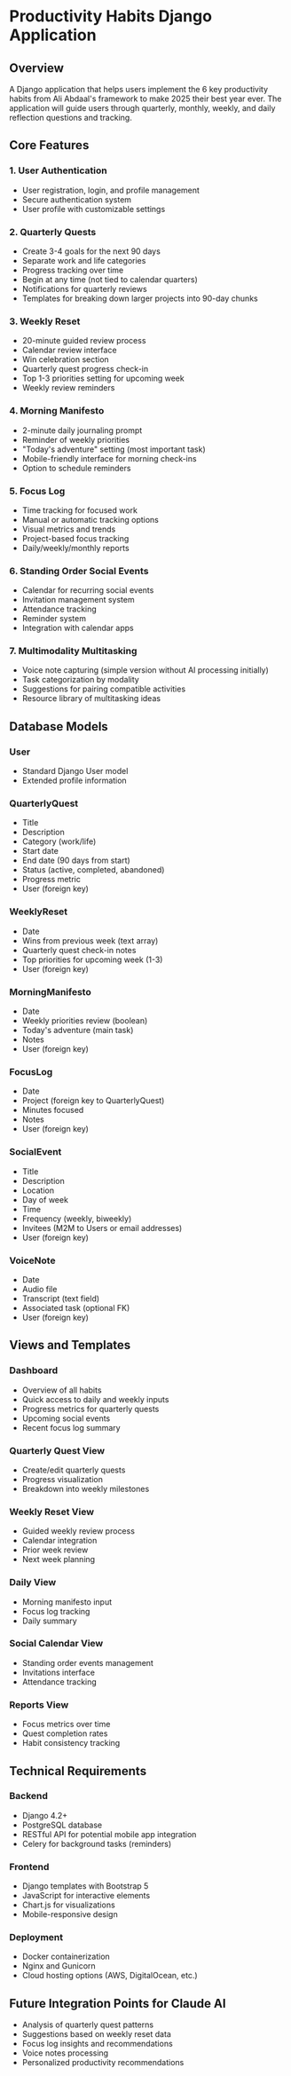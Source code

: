 # Productivity Habits Django Application

## Overview
A Django application that helps users implement the 6 key productivity 
habits from Ali Abdaal's framework to make 2025 their best year ever. The 
application will guide users through quarterly, monthly, weekly, and daily 
reflection questions and tracking.

## Core Features

### 1. User Authentication
- User registration, login, and profile management
- Secure authentication system
- User profile with customizable settings

### 2. Quarterly Quests
- Create 3-4 goals for the next 90 days
- Separate work and life categories
- Progress tracking over time
- Begin at any time (not tied to calendar quarters)
- Notifications for quarterly reviews
- Templates for breaking down larger projects into 90-day chunks

### 3. Weekly Reset
- 20-minute guided review process
- Calendar review interface
- Win celebration section
- Quarterly quest progress check-in
- Top 1-3 priorities setting for upcoming week
- Weekly review reminders

### 4. Morning Manifesto
- 2-minute daily journaling prompt
- Reminder of weekly priorities
- "Today's adventure" setting (most important task)
- Mobile-friendly interface for morning check-ins
- Option to schedule reminders

### 5. Focus Log
- Time tracking for focused work
- Manual or automatic tracking options
- Visual metrics and trends
- Project-based focus tracking
- Daily/weekly/monthly reports

### 6. Standing Order Social Events
- Calendar for recurring social events
- Invitation management system
- Attendance tracking
- Reminder system
- Integration with calendar apps

### 7. Multimodality Multitasking
- Voice note capturing (simple version without AI processing initially)
- Task categorization by modality
- Suggestions for pairing compatible activities
- Resource library of multitasking ideas

## Database Models

### User
- Standard Django User model
- Extended profile information

### QuarterlyQuest
- Title
- Description
- Category (work/life)
- Start date
- End date (90 days from start)
- Status (active, completed, abandoned)
- Progress metric
- User (foreign key)

### WeeklyReset
- Date
- Wins from previous week (text array)
- Quarterly quest check-in notes
- Top priorities for upcoming week (1-3)
- User (foreign key)

### MorningManifesto
- Date
- Weekly priorities review (boolean)
- Today's adventure (main task)
- Notes
- User (foreign key)

### FocusLog
- Date
- Project (foreign key to QuarterlyQuest)
- Minutes focused
- Notes
- User (foreign key)

### SocialEvent
- Title
- Description
- Location
- Day of week
- Time
- Frequency (weekly, biweekly)
- Invitees (M2M to Users or email addresses)
- User (foreign key)

### VoiceNote
- Date
- Audio file
- Transcript (text field)
- Associated task (optional FK)
- User (foreign key)

## Views and Templates

### Dashboard
- Overview of all habits
- Quick access to daily and weekly inputs
- Progress metrics for quarterly quests
- Upcoming social events
- Recent focus log summary

### Quarterly Quest View
- Create/edit quarterly quests
- Progress visualization
- Breakdown into weekly milestones

### Weekly Reset View
- Guided weekly review process
- Calendar integration
- Prior week review
- Next week planning

### Daily View
- Morning manifesto input
- Focus log tracking
- Daily summary

### Social Calendar View
- Standing order events management
- Invitations interface
- Attendance tracking

### Reports View
- Focus metrics over time
- Quest completion rates
- Habit consistency tracking

## Technical Requirements

### Backend
- Django 4.2+
- PostgreSQL database
- RESTful API for potential mobile app integration
- Celery for background tasks (reminders)

### Frontend
- Django templates with Bootstrap 5
- JavaScript for interactive elements
- Chart.js for visualizations
- Mobile-responsive design

### Deployment
- Docker containerization
- Nginx and Gunicorn
- Cloud hosting options (AWS, DigitalOcean, etc.)

## Future Integration Points for Claude AI

- Analysis of quarterly quest patterns
- Suggestions based on weekly reset data
- Focus log insights and recommendations
- Voice notes processing
- Personalized productivity recommendations
